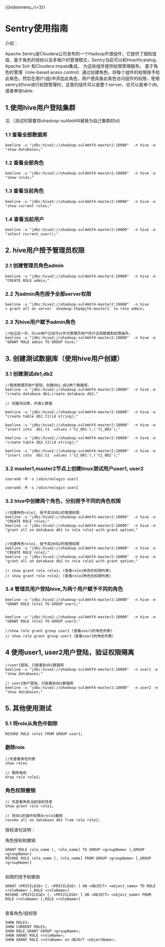 
{{indexmenu_n>3}}

# Sentry使用指南

介绍：

Apache Sentry是Cloudera公司发布的一个Hadoop开源组件，它提供了细粒度级、基于角色的授权以及多租户的管理模式，Sentry当前可以和Hive/Hcatalog、Apache Solr 和Cloudera Impala集成， 为这些组件提供权限管理服务。
基于角色的管理（role-based acess control）通过创建角色，将每个组件的权限授予给此角色，然后在用户(组)中添加此角色，用户便具备此角色访问组件的权限，使用sentry对hive进行权限管理时，这里的组件可以是整个server，也可以是单个db,或者单张table.




## 1.使用hive用户登陆集群

注:（测试时需要将uhadoop-sul4mhf4替换为自己集群的id)
### 1.1 查看全部数据库

```
beeline -u "jdbc:hive2://uhadoop-sul4mhf4-master2:10000"  -n hive -e "show databases;"

```

### 1.2 查看全部角色

```
beeline -u "jdbc:hive2://uhadoop-sul4mhf4-master2:10000"  -n hive -e "show roles;"

```

### 1.3 查看当前角色

```
beeline -u "jdbc:hive2://uhadoop-sul4mhf4-master2:10000"  -n hive -e "show current roles;"

```

### 1.4 查看当前用户

```
beeline -u "jdbc:hive2://uhadoop-sul4mhf4-master2:10000"  -n hive -e "select current_user();"

```

## 2. hive用户授予管理员权限

### 2.1 创建管理员角色admin

```
beeline -u "jdbc:hive2://uhadoop-sul4mhf4-master2:10000"  -n hive -e "CREATE ROLE admin;"

```
### 2.2 为admin角色授予全部server权限

```
beeline -u "jdbc:hive2://uhadoop-sul4mhf4-master2:10000"  -n hive 
> grant all on server `uhadoop-thp4pjtb-master1` to role admin;

```

### 2.3 为hive用户赋予admin角色

```
//经过这一步，hive用户已经可以作为管理员用户执行全部数据和权限操作。
beeline -u "jdbc:hive2://uhadoop-sul4mhf4-master2:10000"  -n hive -e "GRANT ROLE admin TO GROUP hive;"

```


## 3. 创建测试数据库（使用hive用户创建）

### 3.1 创建测试db1,db2

```
//使用管理员用户登陆，创建db1,db2两个数据库。
beeline -u "jdbc:hive2://uhadoop-sul4mhf4-master2:10000"  -n hive -e "create database db1;create database db2;"

// 创建测试表，并插入数据

beeline -u "jdbc:hive2://uhadoop-sul4mhf4-master2:10000"  -n hive -e "create table db1.t1(id string);"

beeline -u "jdbc:hive2://uhadoop-sul4mhf4-master2:10000"  -n hive -e "insert into  db1.t1  values ('t1_001'),('t1_002');"

beeline -u "jdbc:hive2://uhadoop-sul4mhf4-master2:10000"  -n hive -e "create table db2.t2(id string);"

beeline -u "jdbc:hive2://uhadoop-sul4mhf4-master2:10000"  -n hive -e "insert into  db2.t2  values ('t2_001'),('t2_002');"

```


### 3.2 master1,master2节点上创建linux测试用户user1, user2

```
useradd -M -s /sbin/nologin user1

useradd -M -s /sbin/nologin user2

```

### 3.3 hive中创建两个角色，分别授予不同的角色权限

```
//创建角色role1, 授予其对db1的管理权限
beeline -u "jdbc:hive2://uhadoop-sul4mhf4-master2:10000"  -n hive -e "CREATE ROLE role1;"
beeline -u "jdbc:hive2://uhadoop-sul4mhf4-master2:10000"  -n hive -e "grant all on database db1 to role role1 with grant option;"


//创建角色role2, 授予其对db2的管理权限
beeline -u "jdbc:hive2://uhadoop-sul4mhf4-master2:10000"  -n hive -e "CREATE ROLE role2;"
beeline -u "jdbc:hive2://uhadoop-sul4mhf4-master2:10000"  -n hive -e "grant all on database db2 to role role2 with grant option;"

// show grant role role1; (查看role1角色的权限列表)
// show grant role role2; (查看role2角色的权限列表)

```



### 3.4 管理员用户登陆hive,为两个用户赋予不同的角色

```
beeline -u "jdbc:hive2://uhadoop-sul4mhf4-master2:10000"  -n hive -e "GRANT ROLE role1 TO GROUP user1;"


beeline -u "jdbc:hive2://uhadoop-sul4mhf4-master2:10000"  -n hive -e "GRANT ROLE role2 TO GROUP user2;"

//show role grant group user1 (查看user1的角色列表)
// show role grant group user2（查看user2的角色列表）

```

## 4 使用user1, user2用户登陆，验证权限隔离

```
//user1登陆，只能看到db1数据库
beeline -u "jdbc:hive2://uhadoop-sul4mhf4-master2:10000"  -n user1 -e "show databases;"

// user2用户登陆，只能看到db2数据库
beeline -u "jdbc:hive2://uhadoop-sul4mhf4-master2:10000"  -n user2 -e "show databases;"

```

## 5. 其他使用测试

### 5.1 将role从角色中剔除
    REVOKE ROLE role1 FROM GROUP user1;

### 删除role
    //先查看角色列表
    show roles

    // 删除角色
    drop role role2;


### 角色权限撤销

    // 先查看角色当前授权信息
    show grant role role1;

    // 将db1的操作权限从role1撤销
    revoke all on database db1 from role role1;



授权语句说明：

角色授权和撤销
```
GRANT ROLE role_name [, role_name] TO GROUP <groupName> [,GROUP <groupName>]
REVOKE ROLE role_name [, role_name] FROM GROUP <groupName> [,GROUP <groupName>]


```

权限的授予和撤销

 ```
 GRANT <PRIVILEGE> [, <PRIVILEGE> ] ON <OBJECT> <object_name> TO ROLE <roleName> [,ROLE <roleName>]
REVOKE <PRIVILEGE> [, <PRIVILEGE> ] ON <OBJECT> <object_name> FROM ROLE <roleName> [,ROLE <roleName>]


 ```

 查看角色/组权限

```
SHOW ROLES;
SHOW CURRENT ROLES;
SHOW ROLE GRANT GROUP <groupName>;
SHOW GRANT ROLE <roleName>;
SHOW GRANT ROLE <roleName> on OBJECT <objectName>;


```


